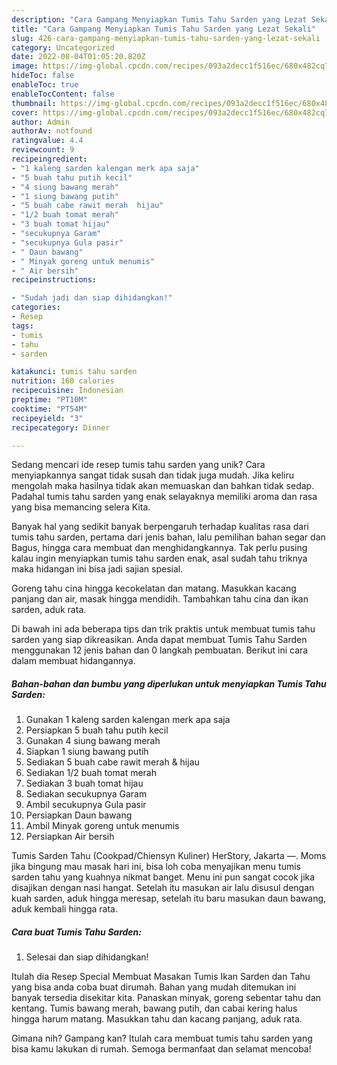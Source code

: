 ```yaml
---
description: "Cara Gampang Menyiapkan Tumis Tahu Sarden yang Lezat Sekali"
title: "Cara Gampang Menyiapkan Tumis Tahu Sarden yang Lezat Sekali"
slug: 426-cara-gampang-menyiapkan-tumis-tahu-sarden-yang-lezat-sekali
category: Uncategorized
date: 2022-08-04T01:05:20.820Z
image: https://img-global.cpcdn.com/recipes/093a2decc1f516ec/680x482cq70/tumis-tahu-sarden-foto-resep-utama.jpg
hideToc: false
enableToc: true
enableTocContent: false
thumbnail: https://img-global.cpcdn.com/recipes/093a2decc1f516ec/680x482cq70/tumis-tahu-sarden-foto-resep-utama.jpg
cover: https://img-global.cpcdn.com/recipes/093a2decc1f516ec/680x482cq70/tumis-tahu-sarden-foto-resep-utama.jpg
author: Admin
authorAv: notfound
ratingvalue: 4.4
reviewcount: 9
recipeingredient:
- "1 kaleng sarden kalengan merk apa saja"
- "5 buah tahu putih kecil"
- "4 siung bawang merah"
- "1 siung bawang putih"
- "5 buah cabe rawit merah  hijau"
- "1/2 buah tomat merah"
- "3 buah tomat hijau"
- "secukupnya Garam"
- "secukupnya Gula pasir"
- " Daun bawang"
- " Minyak goreng untuk menumis"
- " Air bersih"
recipeinstructions:

- "Sudah jadi dan siap dihidangkan!"
categories:
- Resep
tags:
- tumis
- tahu
- sarden

katakunci: tumis tahu sarden 
nutrition: 160 calories
recipecuisine: Indonesian
preptime: "PT10M"
cooktime: "PT54M"
recipeyield: "3"
recipecategory: Dinner

---
```





Sedang mencari ide resep tumis tahu sarden yang unik? Cara menyiapkannya sangat tidak susah dan tidak juga mudah. Jika keliru mengolah maka hasilnya tidak akan memuaskan dan bahkan tidak sedap. Padahal tumis tahu sarden yang enak selayaknya memiliki aroma dan rasa yang bisa memancing selera Kita.





Banyak hal yang sedikit banyak berpengaruh terhadap kualitas rasa dari tumis tahu sarden, pertama dari jenis bahan, lalu pemilihan bahan segar dan Bagus, hingga cara membuat dan menghidangkannya. Tak perlu pusing kalau ingin menyiapkan tumis tahu sarden enak,      asal sudah tahu triknya maka hidangan ini bisa jadi sajian spesial.














Goreng tahu cina hingga kecokelatan dan matang. Masukkan kacang panjang dan air, masak hingga mendidih. Tambahkan tahu cina dan ikan sarden, aduk rata.






Di bawah ini ada beberapa tips dan trik praktis untuk membuat tumis tahu sarden yang siap dikreasikan. Anda dapat membuat Tumis Tahu Sarden menggunakan 12 jenis bahan dan 0 langkah pembuatan. Berikut ini cara dalam membuat hidangannya.

<!--inarticleads1-->

##### Bahan-bahan dan bumbu yang diperlukan untuk menyiapkan Tumis Tahu Sarden:

1. Gunakan 1 kaleng sarden kalengan merk apa saja
1. Persiapkan 5 buah tahu putih kecil
1. Gunakan 4 siung bawang merah
1. Siapkan 1 siung bawang putih
1. Sediakan 5 buah cabe rawit merah &amp; hijau
1. Sediakan 1/2 buah tomat merah
1. Sediakan 3 buah tomat hijau
1. Sediakan secukupnya Garam
1. Ambil secukupnya Gula pasir
1. Persiapkan  Daun bawang
1. Ambil  Minyak goreng untuk menumis
1. Persiapkan  Air bersih


Tumis Sarden Tahu (Cookpad/Chiensyn Kuliner) HerStory, Jakarta —. Moms jika bingung mau masak hari ini, bisa loh coba menyajikan menu tumis sarden tahu yang kuahnya nikmat banget. Menu ini pun sangat cocok jika disajikan dengan nasi hangat. Setelah itu masukan air lalu disusul dengan kuah sarden, aduk hingga meresap, setelah itu baru masukan daun bawang, aduk kembali hingga rata. 

<!--inarticleads2-->

##### Cara buat Tumis Tahu Sarden:


1. Selesai dan siap dihidangkan!

Itulah dia Resep Special Membuat Masakan Tumis Ikan Sarden dan Tahu yang bisa anda coba buat dirumah. Bahan yang mudah ditemukan ini banyak tersedia disekitar kita. Panaskan minyak, goreng sebentar tahu dan kentang. Tumis bawang merah, bawang putih, dan cabai kering halus hingga harum matang. Masukkan tahu dan kacang panjang, aduk rata. 

Gimana nih? Gampang kan? Itulah cara membuat tumis tahu sarden yang bisa kamu lakukan di rumah. Semoga bermanfaat dan selamat mencoba!
